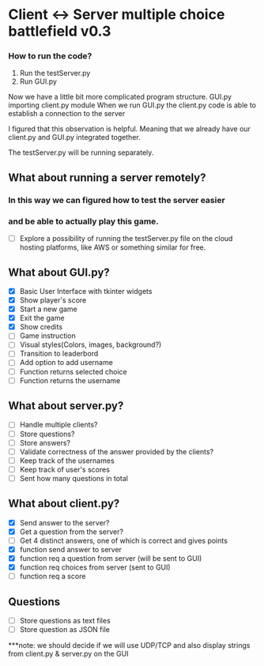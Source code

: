 # Client <-> Server multiple choice battlefield v0.3

### How to run the code?
1. Run the testServer.py
2. Run GUI.py

Now we have a little bit more complicated program structure.
GUI.py importing client.py module
When we run GUI.py the client.py code is able to establish 
a connection to the server

I figured that this observation is helpful. Meaning that we already have
our client.py and GUI.py integrated together.

The testServer.py will be running separately.

## What about running a server remotely?
### In this way we can figured how to test the server easier
### and be able to actually play this game.
- [ ] Explore a possibility of running the testServer.py file on the 
cloud hosting platforms, like AWS or something similar for free.


## What about GUI.py?
- [x] Basic User Interface with tkinter widgets
- [x] Show player's score
- [x] Start a new game
- [x] Exit the game
- [x] Show credits
- [ ] Game instruction 
- [ ] Visual styles(Colors, images, background?)
- [ ] Transition to leaderbord
- [ ] Add option to add username
- [ ] Function returns selected choice
- [ ] Function returns the username

## What about server.py?
- [ ] Handle multiple clients?
- [ ] Store questions?
- [ ] Store answers?
- [ ] Validate correctness of the answer provided by the clients?
- [ ] Keep track of the usernames
- [ ] Keep track of user's scores
- [ ] Sent how many questions in total

## What about client.py?
- [x] Send answer to the server?
- [x] Get a question from the server?
- [ ] Get 4 distinct answers, one of which is correct and gives points
- [x] function send answer to server
- [x] function req a question from server (will be sent to GUI)
- [x] function req choices from server (sent to GUI)
- [ ] function req a score

## Questions
- [ ] Store questions as text files
- [ ] Store question as JSON file

***note: we should decide if we will use UDP/TCP and also display strings from client.py & server.py on the GUI

